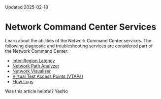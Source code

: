 Updated 2025-02-18
# Network Command Center Services
Learn about the abilities of the Network Command Center services.
The following diagnostic and troubleshooting services are considered part of the Network Command Center: 
  * [Inter-Region Latency](https://docs.oracle.com/en-us/iaas/Content/Network/Concepts/inter_region_latency.htm#inter_region_latency "View the Inter-Region Latency dashboard in the Console. The dashboard provides the average network round-trip latency \(round-trip time or RTT\) for all pairs of regions in an Oracle Cloud Infrastructure realm. In realms with only one region, the Inter-Region Latency dashboard isn't available.")
  * [Network Path Analyzer](https://docs.oracle.com/en-us/iaas/Content/Network/Concepts/path_analyzer.htm#path_analyzer "Learn about the Network Path Analyzer tool.")
  * [Network Visualizer](https://docs.oracle.com/en-us/iaas/Content/Network/Concepts/network_visualizer.htm#network-visualizer "Learn about the Network Visualizer tool in Network Command Center.")
  * [Virtual Test Access Points (VTAPs)](https://docs.oracle.com/en-us/iaas/Content/Network/Tasks/vtap.htm#vtap "A Virtual Test Access Point \(VTAP\) provides a way to mirror traffic from a selected source to a selected target to help in troubleshooting, security analysis, and data monitoring.")
  * [Flow Logs](https://docs.oracle.com/en-us/iaas/Content/Network/Concepts/vcn-flow-logs.htm#vcn_flow_logs "Use VCN flow logs to capture network traffic information to support monitoring and security needs.")


Was this article helpful?
YesNo

